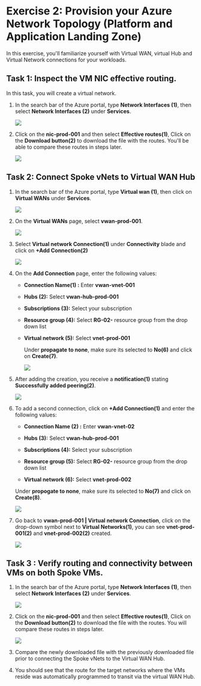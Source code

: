 # Exercise 2: Provision your Azure Network Topology (Platform and Application Landing Zone)

In this exercise, you'll familiarize yourself with Virtual WAN, virtual Hub and Virtual Network connections for your workloads.

## Task 1: Inspect the VM NIC effective routing. 

In this task, you will create a virtual network.

1. In the search bar of the Azure portal, type **Network Interfaces (1)**, then select **Network Interfaces (2)** under **Services**.

     ![](./media/05.png)
     
1. Click on the **nic-prod-001** and then select **Effective routes(1)**, Click on the **Download button(2)** to download the file with the routes. You'll be able to compare these routes in steps later.

    ![](./media/06.png)
 
## Task 2: Connect Spoke vNets to Virtual WAN Hub

1. In the search bar of the Azure portal, type **Virtual wan (1)**, then click on **Virtual WANs** under **Services**.

      ![](./media/07.png) 

11. On the **Virtual WANs** page, select **vwan-prod-001**.

      ![](./media/08.png)

13. Select **Virtual network Connection(1)** under **Connectivity** blade and click on **+Add Connection(2)**

      ![](./media/09.png)

14. On the **Add Connection** page, enter the following values:

    - **Connection Name(1) :** Enter **vwan-vnet-001**

    - **Hubs (2):** Select **vwan-hub-prod-001**

    - **Subscriptions (3):** Select your subscription
    
    - **Resource group (4):** Select **RG-02-<inject key="DeploymentID" enableCopy="false"/>** resource group from the drop down list

    - **Virtual network (5):** Select **vnet-prod-001**

      Under **propagate to none**, make sure its selected to **No(6)** and click on **Create(7)**.

        ![](./media/10.png)

15. After adding the creation, you receive a **notification(1)** stating **Successfully added peering(2)**.

    ![](../media/30.png)

16. To add a second connection, click on **+Add Connection(1)** and enter the following values:

     - **Connection Name (2) :** Enter **vwan-vnet-02**

     - **Hubs (3):** Select **vwan-hub-prod-001**

     - **Subscriptions (4):** Select your subscription
    
     - **Resource group (5):** Select **RG-02-<inject key="DeploymentID" enableCopy="false"/>** resource group from the drop down list

     - **Virtual network (6):** Select **vnet-prod-002**

      Under **propogate to none**, make sure its selected to **No(7)** and click on **Create(8)**.
    
     ![](./media/12.png)

17. Go back to **vwan-prod-001 | Virtual network Connection**, click on the drop-down symbol next to **Virtual Networks(1)**, you can see **vnet-prod-001(2)** and **vnet-prod-002(2)** created.

    ![](./media/13.png)

## Task 3 : Verify routing and connectivity between VMs on both Spoke VMs.

1. In the search bar of the Azure portal, type **Network Interfaces (1)**, then select **Network Interfaces (2)** under **Services**.

     ![](./media/05.png)
     
1. Click on the **nic-prod-001** and then select **Effective routes(1)**, Click on the **Download button(2)** to download the file with the routes. You will compare these routes in steps later.

     ![](./media/14.png)

1. Compare the newly downloaded file with the previously downloaded file prior to connecting the Spoke vNets to the Virtual WAN Hub. 


1. You should see that the route for the target networks where the VMs reside was automatically programmed to transit via the virtual WAN Hub. 

